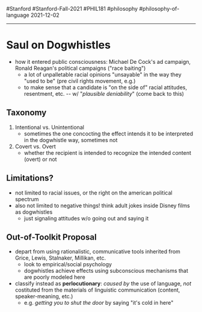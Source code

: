#Stanford #Stanford-Fall-2021 #PHIL181 #philosophy #philosophy-of-language 
2021-12-02
___
# Saul on Dogwhistles
- how it entered public consciousness: Michael De Cock's ad campaign, Ronald Reagan's political campaigns ("race baiting")
	- a lot of unpalletable racial opinions "unsayable" in the way they "used to be" (pre civil rights movement, e.g.)
	- to make sense that a candidate is "on the side of" racial attitudes, resentment, etc. -- w/ "*plausible deniability*" (come back to this)

## Taxonomy
1. Intentional vs. Unintentional
	- sometimes the one concocting the effect intends it to be interpreted in the dogwhistle way, sometimes not
2. Covert vs. Overt
	- whether the recipient is intended to recognize the intended content (overt) or not

## Limitations?
- not limited to racial issues, or the right on the american political spectrum
- also not limited to negative things! think adult jokes inside Disney films as dogwhistles
	- just signaling attitudes w/o going out and saying it

## Out-of-Toolkit Proposal
- depart from using rationalistic, communicative tools inherited from Grice, Lewis, Stalnaker, Millikan, etc.
	- look to empirical/social psychology
	- dogwhistles achieve effects using subconscious mechanisms that are poorly modeled here
- classify instead as **perlocutionary**: *caused by* the use of language, *not* costituted from the materials of linguistic communication (content, speaker-meaning, etc.)
	- e.g. *getting you to shut the door* by saying "it's cold in here"